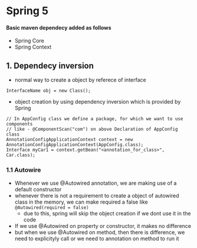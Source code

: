 # Spring 5

#### Basic maven dependecy added as follows
- Spring Core
- Spring Context

## 1. Dependecy inversion
- normal way to create a object by referece of interface
```
InterfaceName obj = new Class();
```
- object creation by using dependency inversion which is provided by Spring
```
// In AppConfig class we define a package, for which we want to use components 
// like - @ComponentScan("com") on above Declaration of AppConfig class
AnnotationConfigApplicationContext context = new AnnotationConfigApplicationContext(AppConfig.class);
Interface myCar1 = context.getBean("<annotation_for_class>", Car.class);
```

### 1.1 Autowire
- Whenever we use @Autowired annotation, we are making use of a default constructor
- whenever there is not a requirement to create a object of autowired class in the memory, we can make required a false like `@Autowired(required = false)` 
  - due to this, spring will skip the object creation if we dont use it in the code
- If we use @Autowired on property or constructor, it makes no difference
- but when we use @Autowired on method, then there is difference, we need to explicityly call or we need to annotation on method to run it
